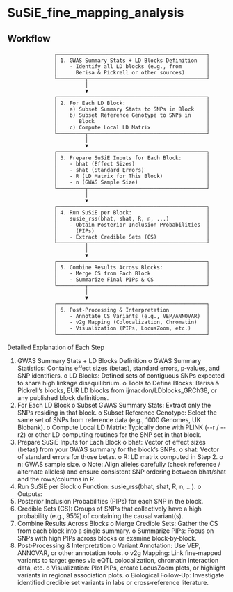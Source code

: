 # SuSiE_fine_mapping_analysis
## Workflow
                   ┌────────────────────────────────────────────────┐ 
                   │ 1. GWAS Summary Stats + LD Blocks Definition   │
                   │    - Identify all LD blocks (e.g., from        │
                   │      Berisa & Pickrell or other sources)       │
                   └─────────┬──────────────────────────────────────┘
                             │
                             ▼
                   ┌────────────────────────────────────────────────┐
                   │ 2. For Each LD Block:                          │
                   │    a) Subset Summary Stats to SNPs in Block    │
                   │    b) Subset Reference Genotype to SNPs in     │
                   │       Block                                    │
                   │    c) Compute Local LD Matrix                  │
                   └─────────┬──────────────────────────────────────┘
                             │
                             ▼
                   ┌────────────────────────────────────────────────┐
                   │ 3. Prepare SuSiE Inputs for Each Block:        │
                   │    - bhat (Effect Sizes)                       │
                   │    - shat (Standard Errors)                    │
                   │    - R (LD Matrix for This Block)              │
                   │    - n (GWAS Sample Size)                      │
                   └─────────┬──────────────────────────────────────┘
                             │
                             ▼
                   ┌────────────────────────────────────────────────┐
                   │ 4. Run SuSiE per Block:                        │
                   │    susie_rss(bhat, shat, R, n, ...)            │
                   │    - Obtain Posterior Inclusion Probabilities  │
                   │      (PIPs)                                    │
                   │    - Extract Credible Sets (CS)                │
                   └─────────┬──────────────────────────────────────┘
                             │
                             ▼
                   ┌────────────────────────────────────────────────┐
                   │ 5. Combine Results Across Blocks:              │
                   │    - Merge CS from Each Block                  │
                   │    - Summarize Final PIPs & CS                 │
                   └─────────┬──────────────────────────────────────┘
                             │
                             ▼
                   ┌────────────────────────────────────────────────┐
                   │ 6. Post-Processing & Interpretation            │
                   │    - Annotate CS Variants (e.g., VEP/ANNOVAR)  │
                   │    - v2g Mapping (Colocalization, Chromatin)   │
                   │    - Visualization (PIPs, LocusZoom, etc.)     │ 
                   └────────────────────────────────────────────────┘

Detailed Explanation of Each Step
1.	GWAS Summary Stats + LD Blocks Definition
o	GWAS Summary Statistics: Contains effect sizes (betas), standard errors, p‐values, and SNP identifiers.
o	LD Blocks: Defined sets of contiguous SNPs expected to share high linkage disequilibrium.
o	Tools to Define Blocks: Berisa & Pickrell’s blocks, EUR LD blocks from ijmacdon/LDblocks_GRCh38, or any published block definitions.
2.	For Each LD Block
o	Subset GWAS Summary Stats: Extract only the SNPs residing in that block.
o	Subset Reference Genotype: Select the same set of SNPs from reference data (e.g., 1000 Genomes, UK Biobank).
o	Compute Local LD Matrix: Typically done with PLINK (--r / --r2) or other LD‐computing routines for the SNP set in that block.
3.	Prepare SuSiE Inputs for Each Block
o	bhat: Vector of effect sizes (betas) from your GWAS summary for the block’s SNPs.
o	shat: Vector of standard errors for those betas.
o	R: LD matrix computed in Step 2.
o	n: GWAS sample size.
o	Note: Align alleles carefully (check reference / alternate alleles) and ensure consistent SNP ordering between bhat/shat and the rows/columns in R.
4.	Run SuSiE per Block
o	Function: susie_rss(bhat, shat, R, n, ...).
o	Outputs: 
1.	Posterior Inclusion Probabilities (PIPs) for each SNP in the block.
2.	Credible Sets (CS): Groups of SNPs that collectively have a high probability (e.g., 95%) of containing the causal variant(s).
5.	Combine Results Across Blocks
o	Merge Credible Sets: Gather the CS from each block into a single summary.
o	Summarize PIPs: Focus on SNPs with high PIPs across blocks or examine block‐by‐block.
6.	Post‐Processing & Interpretation
o	Variant Annotation: Use VEP, ANNOVAR, or other annotation tools.
o	v2g Mapping: Link fine‐mapped variants to target genes via eQTL colocalization, chromatin interaction data, etc.
o	Visualization: Plot PIPs, create LocusZoom plots, or highlight variants in regional association plots.
o	Biological Follow‐Up: Investigate identified credible set variants in labs or cross‐reference literature.

